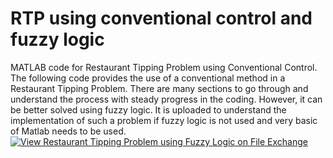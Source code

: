 # RTP using conventional control and fuzzy logic
MATLAB code for Restaurant Tipping Problem using Conventional Control.
The following code provides the use of a conventional method in a Restaurant Tipping Problem. There are many sections to go through and understand the process with steady progress in the coding. However, it can be better solved using fuzzy logic. It is uploaded to understand the implementation of such a problem if fuzzy logic is not used and very basic of Matlab needs to be used.
[![View Restaurant Tipping Problem using Fuzzy Logic on File Exchange](https://www.mathworks.com/matlabcentral/images/matlab-file-exchange.svg)](https://www.mathworks.com/matlabcentral/fileexchange/74908-restaurant-tipping-problem-using-fuzzy-logic)
